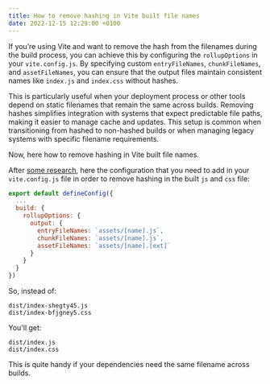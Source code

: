 ```yaml
---
title: How to remove hashing in Vite built file names
date: 2022-12-15 12:29:00 +0100
---
```




If you’re using Vite and want to remove the hash from the filenames during the build process, you can achieve this by configuring the `rollupOptions` in your `vite.config.js`. By specifying custom `entryFileNames`, `chunkFileNames`, and `assetFileNames`, you can ensure that the output files maintain consistent names like `index.js` and `index.css` without hashes. 

This is particularly useful when your deployment process or other tools depend on static filenames that remain the same across builds. Removing hashes simplifies integration with systems that expect predictable file paths, making it easier to manage cache and updates. This setup is common when transitioning from hashed to non-hashed builds or when managing legacy systems with specific filename requirements.

Now, here how to remove hashing in Vite built file names.

After [some research](https://github.com/vitejs/vite/issues/378), here the configuration that you need to add in your `vite.config.js` file in order to remove hashing in the built `js` and `css` file:

```js
export default defineConfig({
  ...
  build: {
    rollupOptions: {
      output: {
        entryFileNames: `assets/[name].js`,
        chunkFileNames: `assets/[name].js`,
        assetFileNames: `assets/[name].[ext]`
      }
    }
  }
})
```



So, instead of:

```shell
dist/index-shegty45.js
dist/index-bfjgney5.css
```

You'll get:

```shell
dist/index.js
dist/index.css
```

This is quite handy if your dependencies need the same filename across builds.